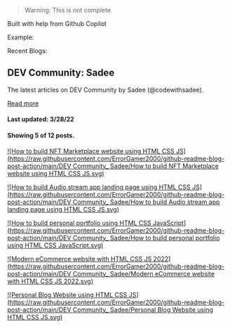 > Warning: This is not complete

Built with help from Github Copilot

Example:

Recent Blogs:

<!-- blog-post-list:start -->

## DEV Community: Sadee

The latest articles on DEV Community by Sadee (@codewithsadee).

[Read more](https://dev.to/codewithsadee)

#### Last updated: 3/28/22

#### Showing 5 of 12 posts.

[![How to build NFT Marketplace website using HTML CSS JS](https://raw.githubusercontent.com/ErrorGamer2000/github-readme-blog-post-action/main/DEV Community\_ Sadee/How to build NFT Marketplace website using HTML CSS JS.svg)](https://dev.to/codewithsadee/how-to-build-nft-marketplace-website-using-html-css-js-kh7)

[![How to build Audio stream app landing page using HTML CSS JS](https://raw.githubusercontent.com/ErrorGamer2000/github-readme-blog-post-action/main/DEV Community\_ Sadee/How to build Audio stream app landing page using HTML CSS JS.svg)](https://dev.to/codewithsadee/how-to-build-audio-stream-app-landing-page-using-html-css-js-1960)

[![How to build personal portfolio using HTML CSS JavaScript](https://raw.githubusercontent.com/ErrorGamer2000/github-readme-blog-post-action/main/DEV Community\_ Sadee/How to build personal portfolio using HTML CSS JavaScript.svg)](https://dev.to/codewithsadee/how-to-build-personal-portfolio-using-html-css-javascript-37e2)

[![Modern eCommerce website with HTML CSS JS 2022](https://raw.githubusercontent.com/ErrorGamer2000/github-readme-blog-post-action/main/DEV Community\_ Sadee/Modern eCommerce website with HTML CSS JS 2022.svg)](https://dev.to/codewithsadee/modern-ecommerce-website-with-html-css-js-2022-142i)

[![Personal Blog Website using HTML CSS JS](https://raw.githubusercontent.com/ErrorGamer2000/github-readme-blog-post-action/main/DEV Community\_ Sadee/Personal Blog Website using HTML CSS JS.svg)](https://dev.to/codewithsadee/personal-blog-website-using-html-css-js-2en2)

<!-- blog-post-list:end -->
